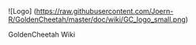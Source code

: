 ![Logo] (https://raw.githubusercontent.com/Joern-R/GoldenCheetah/master/doc/wiki/GC_logo_small.png)

GoldenCheetah Wiki
